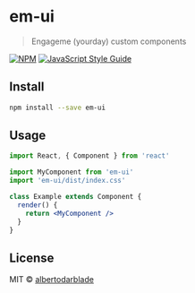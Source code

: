 # em-ui

> Engageme (yourday) custom components

[![NPM](https://img.shields.io/npm/v/em-ui.svg)](https://www.npmjs.com/package/em-ui) [![JavaScript Style Guide](https://img.shields.io/badge/code_style-standard-brightgreen.svg)](https://standardjs.com)

## Install

```bash
npm install --save em-ui
```

## Usage

```jsx
import React, { Component } from 'react'

import MyComponent from 'em-ui'
import 'em-ui/dist/index.css'

class Example extends Component {
  render() {
    return <MyComponent />
  }
}
```

## License

MIT © [albertodarblade](https://github.com/albertodarblade)
